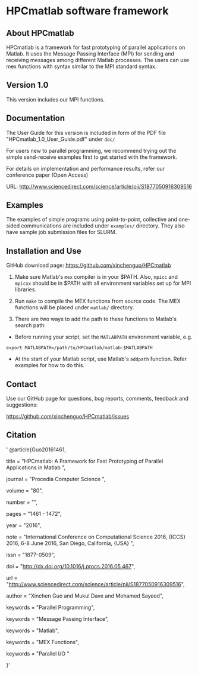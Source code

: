 
# HPCmatlab software framework

About HPCmatlab
---------------

HPCmatlab is a framework for fast prototyping of parallel applications on Matlab.
It uses the Message Passing Interface (MPI) for sending and receiving messages among
different Matlab processes. The users can use mex functions with syntax similar 
to the MPI standard syntax.


Version 1.0
-----------

This version includes our MPI functions.


Documentation
-------------

The User Guide for this version is included in form of the PDF file
"HPCmatlab_1.0_User_Guide.pdf" under `doc/`

For users new to parallel programming, we recommend trying out the simple 
send-receive examples first to get started with the framework.

For details on implementation and performance results, refer our conference paper (Open Access)

URL: http://www.sciencedirect.com/science/article/pii/S1877050916309516


Examples
--------

The examples of simple programs using point-to-point, collective and one-sided 
communications are included under `examples/` directory.
They also have sample job submission files for SLURM.


Installation and Use
--------------------

GitHub download page: https://github.com/xinchenguo/HPCmatlab

1. Make sure Matlab's `mex` compiler is in your $PATH.
Also, `mpicc` and `mpicxx` should be in $PATH with all environment variables set up 
for MPI libraries.

2. Run `make` to compile the MEX functions from source code.
The MEX functions will be placed under `matlab/` directory.

3. There are two ways to add the path to these functions to Matlab's search path:

  * Before running your script, set the `MATLABPATH` environment variable, e.g.
  
  `export MATLABPATH=/path/to/HPCmatlab/matlab:$MATLABPATH`

  * At the start of your Matlab script, use Matlab's `addpath` function.
Refer examples for how to do this.


Contact
-------

Use our GitHub page for questions, bug reports, comments, feedback and suggestions:

https://github.com/xinchenguo/HPCmatlab/issues

Citation
--------
'
@article{Guo20161461,

title = "HPCmatlab: A Framework for Fast Prototyping of Parallel Applications in Matlab ",

journal = "Procedia Computer Science ",

volume = "80",

number = "",

pages = "1461 - 1472",

year = "2016",

note = "International Conference on Computational Science 2016, \{ICCS\} 2016, 6-8 June 2016, San Diego, California, \{USA\} ",

issn = "1877-0509",

doi = "http://dx.doi.org/10.1016/j.procs.2016.05.467",

url = "http://www.sciencedirect.com/science/article/pii/S1877050916309516",

author = "Xinchen Guo and Mukul Dave and Mohamed Sayeed",

keywords = "Parallel Programming",

keywords = "Message Passing Interface",

keywords = "Matlab",

keywords = "MEX Functions",

keywords = "Parallel I/O "

}'
